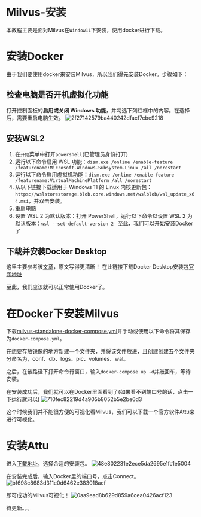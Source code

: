 # Milvus-安装
本教程主要是面对Milvus在`Window11`下安装，使用docker进行下载。

# 安装Docker
由于我们要使用docker来安装Milvus，所以我们得先安装Docker。步骤如下：

## 检查电脑是否开机虚拟化功能
打开控制面板的**启用或关闭 Windows 功能**，并勾选下列红框中的内容。在选择后，需要重启电脑生效。
![2f27142579ba440242dfacf7cbe9218](https://github.com/LuJH12/Milvus-/assets/78155731/cc407c5d-e446-46af-bae0-410489fe933d)

## 安装WSL2
1. 在`开始`菜单中打开`powershell`(已管理员身份打开)
2. 运行以下命令启用 WSL 功能：`dism.exe /online /enable-feature /featurename:Microsoft-Windows-Subsystem-Linux /all /norestart`
3. 运行以下命令启用虚拟机功能：`dism.exe /online /enable-feature /featurename:VirtualMachinePlatform /all /norestart`
4. 从以下链接下载适用于 Windows 11 的 Linux 内核更新包：`https://wslstorestorage.blob.core.windows.net/wslblob/wsl_update_x64.msi`，并双击安装。
5. 重启电脑
6. 设置 WSL 2 为默认版本：打开 PowerShell，运行以下命令以设置 WSL 2 为默认版本：`wsl --set-default-version 2 `
至此，我们可以开始安装Docker了

## 下载并安装Docker Desktop
这里主要参考该[文章](https://juejin.cn/post/7161715895029465124)，原文写得更清晰！
在此链接下载Docker Desktop安装包[官网地址](https://www.docker.com/products/docker-desktop/)

至此，我们应该就可以正常使用Docker了。

# 在Docker下安装Milvus
下载[milvus-standalone-docker-compose.yml](https://github.com/milvus-io/milvus/releases/download/v2.0.2/milvus-standalone-docker-compose.yml)并手动或使用以下命令将其保存为`docker-compose.yml`。

在想要存放镜像的地方新建一个文件夹，并将该文件放进，且创建创建五个文件夹分命名为，conf、db、logs、pic、volumes、wal。

之后，在该路径下打开命令行窗口，输入`docker-compose up -d`并敲回车，等待安装。

在安装成功后，我们就可以在Docker里面看到了(如果看不到端口号的话，点击一下运行就可以)
![710fec82219d4a905b8052b5e2be6d3](https://github.com/LuJH12/Milvus-install-Window11/assets/78155731/3f2de8a3-541d-4efe-a5dd-e3da05d0dd49)

这个时候我们并不能很方便的可视化看Milvus，我们可以下载一个官方软件Attu来进行可视化。

# 安装Attu
进入[下载地址](https://github.com/zilliztech/attu/releases)，选择合适的安装包。
![48e802231e2ece5da2695e1fc1e5004](https://github.com/LuJH12/Milvus-install-Window11/assets/78155731/1567d7a3-e934-4cda-9569-2744019df932)

在安装完成后，输入Docker里的端口号，点击Connect。
![bf698c8683d311e0d6462e383018acf](https://github.com/LuJH12/Milvus-install-Window11/assets/78155731/5a7b4a98-cb4d-4229-920a-c8610260e0c0)

即可成功的Milvus可视化！
![0aa9ead8b629d859a6cea0426acf123](https://github.com/LuJH12/Milvus-install-Window11/assets/78155731/fc66a40a-07ed-4469-a5eb-c6b9a9995197)






待更新。。。
